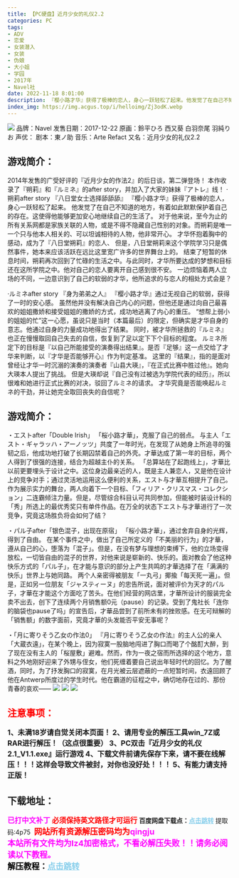 ```yaml
---
title: 【PC硬盘】近月少女的礼仪2.2
categories: PC
tags:
- ADV
- 恋爱
- 女装潜入
- 女装
- 伪娘
- 大小姐
- 学园
- 2017年
- Navel社
date: 2022-11-18 8:01:00
description: 『樱小路才华』获得了极棒的恋人，身心一跃轻松了起来。他发觉了在自己不知道的地方，有着如此默默保护着自己的存在。这使得他能够更加安心地继续自己的生活了。对于他来说，至今为止的所有关系网都是家族关联的人物，或是不得不隐藏自己性别的对象。而朔莉是唯一一个只与他本人相关的、可以坦诚相待的人物，他非常开心。
index_img: https://img.acgus.top/i/helloimg/Zj3odK.webp
---
```

![](https://img.acgus.top/i/helloimg/Zj3odK.webp)
品牌：Navel
发售日期：2017-12-22
原画：鈴平ひろ 西又葵 白羽奈尾 羽純りお
声优：
剧本：東ノ助
音乐：Arte Refact
又名：近月少女的礼仪2.2

## 游戏简介：
2014年发售的广受好评的『近月少女的作法2』的后日谈，第二弹登场！
本作收录了『朔莉』和『ルミネ』的after story，并加入了大家的妹妹『アトレ』线！
·朔莉after story 『八日堂女士选择舔舔舔』
『樱小路才华』获得了极棒的恋人，身心一跃轻松了起来。
他发觉了在自己不知道的地方，有着如此默默保护着自己的存在。这使得他能够更加安心地继续自己的生活了。
对于他来说，至今为止的所有关系网都是家族关联的人物，或是不得不隐藏自己性别的对象。而朔莉是唯一一个只与他本人相关的、可以坦诚相待的人物，他非常开心。
才华怀抱着胸中的感动，成为了『八日堂朔莉』的恋人、
但是，八日堂朔莉来这个学院学习只是偶然事件，她本来应该活跃在远比这里宽广许多的世界舞台上的。
结束了短暂的休息时间，朔莉再次回到了忙碌的生活之中。与此同时，才华所要达成的梦想和目标还在这所学院之中。他对自己的恋人要离开自己感到很不安。
一边烦恼着两人立场的不同，一边意识到了自己的软弱的才华，他所追求的与恋人的相处方式会是？

·ルミネafter story 『身为弟弟之人』
『樱小路才华』通过无视自己的软弱，获得了一时的安心感。
虽然他并没有解决自己内心的问题，但他还是通过向自己最喜欢的姐姐撒娇和接受姐姐的撒娇的方式，成功地逃离了内心的重压。
“想帮上弱小的姐姐的忙”这一心愿，虽说只是当时（本篇最后）的限定，但确实是才华自身的意志。他通过自身的力量成功地得出了结果。
同时，被才华所拯救的『ルミネ』也正在慢慢取回自己失去的自信，恢复到了足以定下下个目标的程度。
ルミネ所定下的目标是『以自己所能接受的演奏得出结果』。是否『足够』这一点交给了才华来判断，以『才华是否能够开心』作为判定基准。
这里的『结果』，指的是面对曾经让才华一时沉溺的演奏的演奏者『山县大瑛』，『在正式比赛中胜过他』。她向大瑛本人提出了挑战。
但是大瑛却说『自己没有过被选为学院代表的经历』，所以很难和她进行正式比赛的对决，驳回了ルミネ的请求。
才华究竟是否能唤起ルミネ的干劲，并让她完全取回丧失的自信呢？

## 游戏简介：
・エストafter「Double Irish」
「桜小路才華」，克服了自己的弱点。
与主人「エスト・ギャラッハ・アーノッツ」共度了一年时光，在发现了从她身上所追寻的强韧之后，他成功地打破了长期囚禁着自己的外壳。才華达成了第一年的目标，两个人得到了很强的连接，结合为超越主仆的关系。 
「总算站在了起跑线上」，才華比以前更要埋头于设计之中。这位身边最亲近的人，既是主人兼恋人，又是他在设计上的竞争对手；通过灵活地运用这么便利的关系，エスト与才華互相提升了自己。 
作为展示实力的舞台，两人向着下一个目标、「フィリア・クリスマス・コレクション」二连霸倾注力量。但是，尽管综合科目认可共同参加，但能被时装设计科的「秀」所选上的最优秀奖只有单件作品。在万全的状态下エスト与才華进行了一次竞争，究竟这场胜负将会如何了结？

・パル子after「银色混子，出现在原宿」
「桜小路才華」，通过舍弃自身的光辉，得到了自由。
在某个事件之中，做出了自己所定义的「不美丽的行为」的才華，遵从自己的心，堕落为「混子」。但是，在没有梦与理想的束缚下，他的立场变得放松，一切皆自由的混子的世界，对他来说是崭新的、快乐的。面对教会了他这种快乐方式的「パル子」，在才能与意识的部分上产生共鸣的才華选择了在「满满的快乐」世界上与她同路。 
两个人亲密得被朋友「一丸弓」揶揄「每天死一遍」。但是，正如另一位朋友「ジャスティーヌ」的忠告所说，面对被评价为天才的パル子，才華在才能这个方面吃了苦头。在他们经营的网店里，才華所设计的服装完全卖不出去，创下了连续两个月销售额0元（pause）的记录。受到了鬼社长「连你的脑袋也pause了吗」的宣告后，才華品尝到了前所未有的挫败感。在无可辩解的「销售额」的数字面前，究竟才華的头发能否平安无事呢？

・「月に寄りそう乙女の作法0」
『月に寄りそう乙女の作法』的主人公的亲人「大蔵衣遠」，在某个晚上，因为寂寞一股脑地闯进了胸口而喝了个酩酊大醉，到了现在没有主人的「桜屋敷」避难。然而，作为一夜之宿而所选择的这个地方，意料之外地刚好迎来了外甥与侄女，他们死缠着要自己说出年轻时代的回忆。为了醒酒，同时，为了抒发胸口的寂寞，在月光被云层遮蔽的一点短暂时间，衣遠回顾了他在Antwerp所度过的学生时代。他在霸道的征程之中，确切地存在过的、那份青春的哀欢——
![](https://img.acgus.top/i/helloimg/Zj3Zs1.webp)
![](https://img.acgus.top/i/helloimg/Zj3FYb.webp)
![](https://img.acgus.top/i/helloimg/Zj3aeo.webp)




## <font color=#FF0000 >注意事项：</font>
<font size=3><b>1、未满18岁请自觉关闭本页面！
2、请用专业的解压工具win_7Z或RAR进行解压！（这点很重要）
3、PC双击『近月少女的礼仪2.1_V1.1.exe』运行游戏
4、下载文件前请先保存下来，请不要在线解压！！！这样会导致文件被封，对你也没好处！！！
5、有能力请支持正版！</b></font>

## 下载地址：
<font color=#FF00FF size=3><b>已打中文补丁</b></font>
<font color=#FF0000 size=3>**必须保持英文路径才可运行**</font>
<b>百度网盘下载点：</b><a href="https://pan.baidu.com/s/1NnwJByLvt2hFdep-j5VIHw?pwd=4p75" style="color: #87CEEB;"><b>点击跳转</b></a> 提取码:4p75
<a style="padding: 0" href="https://post.qingju.org/AD/"><img style="max-width:100%" src="https://img.acgus.top/i/2024/07/478f689b8021d8d499ab43d21acf137a.gif" alt=""></a>
<b><font color=#FF0000 size=4>网站所有资源解压密码均为</b></font><b><font color=#FF00FF size=4>qingju</font><font color=#FF0000 ></font></b><br><b><font color=#FF00FF size=4>本站所有文件均为lz4加密格式，不看必解压失败！！请务必阅读以下教程。</b></font><br><b><font color=#000 size=4>解压教程：</b><a href="https://post.qingju.org/tutorial/000/" style="color: #87CEEB;"><b>点击跳转</b></a>